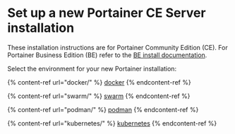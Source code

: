 # Set up a new Portainer CE Server installation


These installation instructions are for Portainer Community Edition (CE). For Portainer Business Edition (BE) refer to the [BE install documentation](../../install/server/).


Select the environment for your new Portainer installation:

{% content-ref url="docker/" %}
[docker](docker/)
{% endcontent-ref %}

{% content-ref url="swarm/" %}
[swarm](swarm/)
{% endcontent-ref %}

{% content-ref url="podman/" %}
[podman](podman/)
{% endcontent-ref %}

{% content-ref url="kubernetes/" %}
[kubernetes](kubernetes/)
{% endcontent-ref %}
